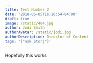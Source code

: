 ```yaml
---
title: Test Number 2
date: '2018-06-05T16:16:54-04:00'
draft: true
image: /static/404.jpg
author: Jodi Smith
authorAvatar: /static/jodi.jpg
authorDescription: Director of Content
tags: '["ask Storj"]'
---
```

Hopefully this works
